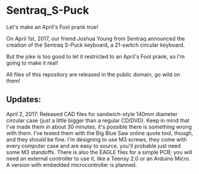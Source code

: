 # Sentraq_S-Puck
Let's make an April's Fool prank true!

On April 1st, 2017, our friend Joshua Young from Sentraq announced the creation of the Sentraq S-Puck keyboard, a 21-switch circular keyboard.

But the joke is too good to let it restricted to an April's Fool prank, so I'm going to make it real!

All files of this repository are released in the public domain, go wild on them!

## Updates:
April 2, 2017: Released CAD files for sandwich-style 140mm diameter circular case (just a little bigger than a regular CD/DVD). Keep in mind that I've made them in about 30 minutes, it's possible there is something wrong with them. I've tested them with the Big Blue Saw online quote tool, though, and they should be fine. I'm designing to use M3 screws, they come with every computer case and are easy to source, you'll probable just need some M3 standoffs. There is also the EAGLE files for a simple PCB; you will need an external controller to use it, like a Teensy 2.0 or an Arduino Micro. A version with embedded microcontroller is planned.
